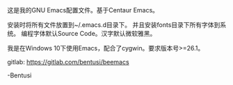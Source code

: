 这是我的GNU Emacs配置文件。基于Centaur Emacs。

安装时将所有文件放置到~/.emacs.d目录下。
并且安装fonts目录下所有字体到系统。
编程字体默认Source Code。汉字默认微软雅黑。

我是在Windows 10下使用Emacs，配合了cygwin。要求版本号>=26.1。

gitlab: https://gitlab.com/bentusi/beemacs

-Bentusi